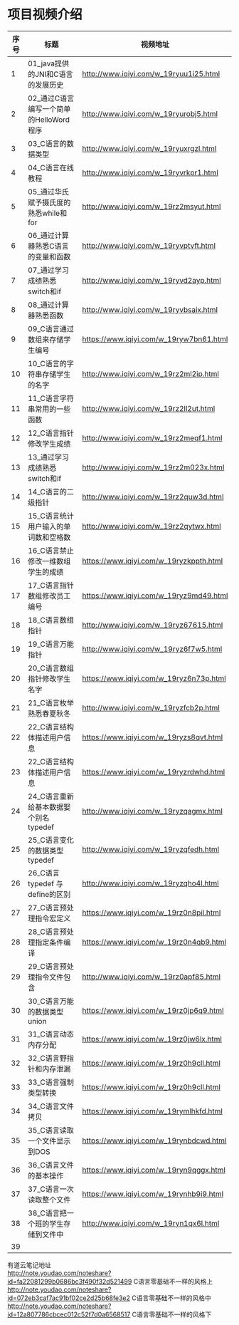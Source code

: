 项目视频介绍 
===========

|序号|标题|视频地址|
|---|----|-----|
|1|01_java提供的JNI和C语言的发展历史|http://www.iqiyi.com/w_19ryuu1i25.html|
|2|02_通过C语言编写一个简单的HelloWord程序|http://www.iqiyi.com/w_19ryurobj5.html|
|3|03_C语言的数据类型|http://www.iqiyi.com/w_19ryuxrgzl.html|
|4|04_C语言在线教程|http://www.iqiyi.com/w_19ryvrkpr1.html|
|5|05_通过华氏赋予摄氏度的熟悉while和for|http://www.iqiyi.com/w_19rz2msyut.html|
|6|06_通过计算器熟悉C语言的变量和函数|http://www.iqiyi.com/w_19ryvptvft.html|
|7|07_通过学习成绩熟悉switch和if|http://www.iqiyi.com/w_19ryvd2ayp.html|
|8|08_通过计算器熟悉函数|http://www.iqiyi.com/w_19ryvbsaix.html|
|9|09_C语言通过数组来存储学生编号|https://www.iqiyi.com/w_19ryw7bn61.html|
|10|10_C语言的字符串存储学生的名字|http://www.iqiyi.com/w_19rz2ml2ip.html|
|11|11_C语言字符串常用的一些函数|http://www.iqiyi.com/w_19rz2ll2ut.html|
|12|12_C语言指针修改学生成绩|http://www.iqiyi.com/w_19rz2meqf1.html|
|13|13_通过学习成绩熟悉switch和if|http://www.iqiyi.com/w_19rz2m023x.html|
|14|14_C语言的二级指针|http://www.iqiyi.com/w_19rz2quw3d.html|
|15|15_C语言统计用户输入的单词数和空格数|http://www.iqiyi.com/w_19rz2qytwx.html|
|16|16_C语言禁止修改一维数组学生的成绩|https://www.iqiyi.com/w_19ryzkppth.html|
|17|17_C语言指针数组修改员工编号|https://www.iqiyi.com/w_19ryz9md49.html|
|18|18_C语言数组指针|http://www.iqiyi.com/w_19ryz67615.html|
|19|19_C语言万能指针|http://www.iqiyi.com/w_19ryz6f7w5.html|
|20|20_C语言数组指针修改学生名字|https://www.iqiyi.com/w_19ryz6n73p.html|
|21|21_C语言枚举熟悉春夏秋冬|http://www.iqiyi.com/w_19ryzfcb2p.html|
|22|22_C语言结构体描述用户信息|https://www.iqiyi.com/w_19ryzs8qvt.html|
|23|22_C语言结构体描述用户信息|https://www.iqiyi.com/w_19ryzrdwhd.html|
|24|24_C语言重新给基本数据娶个别名typedef|http://www.iqiyi.com/w_19ryzqagmx.html|
|25|25_C语言变化的数据类型typedef|http://www.iqiyi.com/w_19ryzqfedh.html|
|26|26_C语言typedef 与define的区别|http://www.iqiyi.com/w_19ryzqho4l.html|
|27|27_C语言预处理指令宏定义|https://www.iqiyi.com/w_19rz0n8pil.html|
|28|28_C语言预处理指定条件编译|https://www.iqiyi.com/w_19rz0n4qb9.html|
|29|29_C语言预处理指令文件包含|http://www.iqiyi.com/w_19rz0apf85.html|
|30|30_C语言万能的数据类型union|https://www.iqiyi.com/w_19rz0jp6q9.html|
|31|31_C语言动态内存分配|https://www.iqiyi.com/w_19rz0jw6lx.html|
|32|32_C语言野指针和内存泄漏|https://www.iqiyi.com/w_19rz0h9cll.html|
|33|33_C语言强制类型转换|https://www.iqiyi.com/w_19rz0h9cll.html|
|34|34_C语言文件拷贝|https://www.iqiyi.com/w_19rymlhkfd.html|
|35|35_C语言读取一个文件显示到DOS|https://www.iqiyi.com/w_19rynbdcwd.html|
|36|36_C语言文件的基本操作|https://www.iqiyi.com/w_19ryn9qggx.html|
|37|37_C语言一次读取整个文件|https://www.iqiyi.com/w_19rynhb9i9.html|
|38|38_C语言把一个班的学生存储到文件中|http://www.iqiyi.com/w_19ryn1qx6l.html|
|39|||





有道云笔记地址<br/>
http://note.youdao.com/noteshare?id=fa22081299b0686bc3f490f32d521499  C语言零基础不一样的风格上<br/>
http://note.youdao.com/noteshare?id=072eb3caf7ac91bf02ce2d25b68fe3e2  C语言零基础不一样的风格中<br/>
http://note.youdao.com/noteshare?id=12a807786cbcec012c52f7d0a6568517  C语言零基础不一样的风格下<br/>








